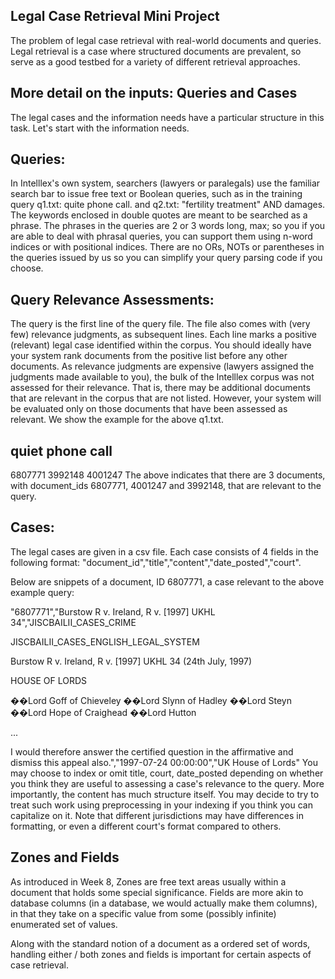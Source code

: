 ## Legal Case Retrieval Mini Project

The problem of legal case retrieval with real-world documents and queries. Legal retrieval is a case where structured documents are prevalent, so serve as a good testbed for a variety of different retrieval approaches.

## More detail on the inputs: Queries and Cases
The legal cases and the information needs have a particular structure in this task. Let's start with the information needs.

## Queries:

In Intelllex's own system, searchers (lawyers or paralegals) use the familiar search bar to issue free text or Boolean queries, such as in the training query q1.txt: quite phone call. and q2.txt: "fertility treatment" AND damages. The keywords enclosed in double quotes are meant to be searched as a phrase. The phrases in the queries are 2 or 3 words long, max; so you if you are able to deal with phrasal queries, you can support them using n-word indices or with positional indices. There are no ORs, NOTs or parentheses in the queries issued by us so you can simplify your query parsing code if you choose.

## Query Relevance Assessments:

The query is the first line of the query file. The file also comes with (very few) relevance judgments, as subsequent lines. Each line marks a positive (relevant) legal case identified within the corpus. You should ideally have your system rank documents from the positive list before any other documents. As relevance judgments are expensive (lawyers assigned the judgments made available to you), the bulk of the Intelllex corpus was not assessed for their relevance. That is, there may be additional documents that are relevant in the corpus that are not listed. However, your system will be evaluated only on those documents that have been assessed as relevant. We show the example for the above q1.txt.

## quiet phone call

6807771
3992148
4001247
The above indicates that there are 3 documents, with document_ids 6807771, 4001247 and 3992148, that are relevant to the query.

## Cases:

The legal cases are given in a csv file. Each case consists of 4 fields in the following format: "document_id","title","content","date_posted","court".

Below are snippets of a document, ID 6807771, a case relevant to the above example query:

"6807771","Burstow R v. Ireland, R v. [1997] UKHL 34","JISCBAILII_CASES_CRIME

JISCBAILII_CASES_ENGLISH_LEGAL_SYSTEM


Burstow R v. Ireland, R v. [1997] UKHL 34 (24th July, 1997) 


HOUSE OF LORDS




��Lord Goff of Chieveley ��Lord Slynn of Hadley 
��Lord Steyn
��Lord Hope of Craighead ��Lord 
Hutton

...

I would therefore answer the certified question in 
the affirmative and dismiss this appeal also.","1997-07-24 00:00:00","UK House of Lords"
You may choose to index or omit title, court, date_posted depending on whether you think they are useful to assessing a case's relevance to the query. More importantly, the content has much structure itself. You may decide to try to treat such work using preprocessing in your indexing if you think you can capitalize on it. Note that different jurisdictions may have differences in formatting, or even a different court's format compared to others.

## Zones and Fields

As introduced in Week 8, Zones are free text areas usually within a document that holds some special significance. Fields are more akin to database columns (in a database, we would actually make them columns), in that they take on a specific value from some (possibly infinite) enumerated set of values.

Along with the standard notion of a document as a ordered set of words, handling either / both zones and fields is important for certain aspects of case retrieval.
